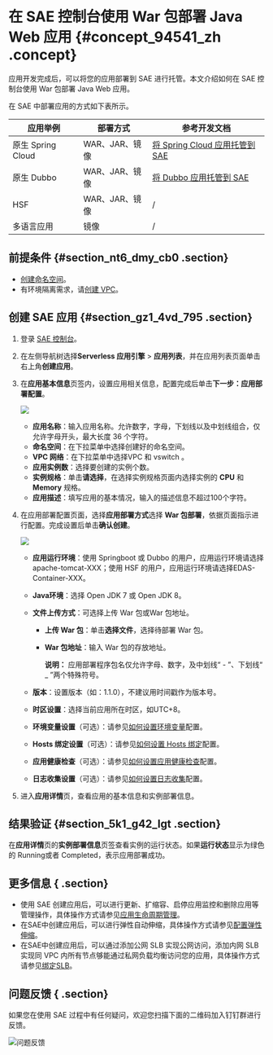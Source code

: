 # 在 SAE 控制台使用 War 包部署 Java Web 应用 {#concept_94541_zh .concept}

应用开发完成后，可以将您的应用部署到 SAE 进行托管。本文介绍如何在 SAE 控制台使用 War 包部署 Java Web 应用。

在 SAE 中部署应用的方式如下表所示。

|应用举例|部署方式|参考开发文档|
|----|----|------|
|原生 Spring Cloud|WAR、JAR、镜像|[将 Spring Cloud 应用托管到 SAE](https://help.aliyun.com/document_detail/123013.html)|
|原生 Dubbo|WAR、JAR、镜像|[将 Dubbo 应用托管到 SAE](https://help.aliyun.com/document_detail/123021.html)|
|HSF|WAR、JAR、镜像|/|
|多语言应用|镜像|/|

## 前提条件 {#section_nt6_dmy_cb0 .section}

-   [创建命名空间](../cn.zh-CN/快速入门/准备工作.md#section_cu5_k9p_xuf)。
-   有环境隔离需求，请[创建 VPC](../cn.zh-CN/快速入门/准备工作.md#section_xrz_zr9_py3)。

## 创建 SAE 应用 {#section_gz1_4vd_795 .section}

1.  登录 [SAE 控制台](https://sae.console.aliyun.com)。
2.  在左侧导航树选择**Serverless 应用引擎** \> **应用列表**，并在应用列表页面单击右上角**创建应用**。
3.  在**应用基本信息**页签内，设置应用相关信息，配置完成后单击**下一步：应用部署配置**。

    ![](http://docs-aliyun.cn-hangzhou.oss.aliyun-inc.com/assets/pic/120281/cn_zh/1561951749953/%E5%BF%AB%E9%80%9F%E5%85%A5%E9%97%A81.png)

    -   **应用名称**：输入应用名称。允许数字，字母，下划线以及中划线组合，仅允许字母开头，最大长度 36 个字符。
    -   **命名空间**：在下拉菜单中选择创建好的命名空间。
    -   **VPC 网络**：在下拉菜单中选择VPC 和 vswitch 。
    -   **应用实例数**：选择要创建的实例个数。
    -   **实例规格**：单击**请选择**，在选择实例规格页面内选择实例的 **CPU** 和 **Memory** 规格。
    -   **应用描述**：填写应用的基本情况，输入的描述信息不超过100个字符。
4.  在应用部署配置页面，选择**应用部署方式**选择 **War 包部署**，依据页面指示进行配置。完成设置后单击**确认创建**。

    ![](../DNSAE19102359/../DNICMS19102084/images/56832_zh-CN.png)

    -   **应用运行环境**：使用 Springboot 或 Dubbo 的用户，应用运行环境请选择apache-tomcat-XXX；使用 HSF 的用户，应用运行环境请选择EDAS-Container-XXX。
    -   **Java环境**：选择 Open JDK 7 或 Open JDK 8。
    -   **文件上传方式**：可选择上传 War 包或War 包地址。
        -   **上传 War 包**：单击**选择文件**，选择待部署 War 包。
        -   **War 包地址**：输入 War 包的存放地址。

            **说明：** 应用部署程序包名仅允许字母、数字，及中划线“ - ”、下划线“ \_ ”两个特殊符号。

    -   **版本**：设置版本（如：1.1.0），不建议用时间戳作为版本号。
    -   **时区设置**：选择当前应用所在时区，如UTC+8。
    -   **环境变量设置**（可选）：请参见[如何设置环境变量](https://help.aliyun.com/document_detail/96560.html)配置。
    -   **Hosts 绑定设置**（可选）：请参见[如何设置 Hosts 绑定](https://help.aliyun.com/document_detail/100335.html)配置。
    -   **应用健康检查**（可选）：请参见[如何设置应用健康检查](https://help.aliyun.com/document_detail/96713.html)配置。
    -   **日志收集设置**（可选）：请参见[如何设置日志收集](https://help.aliyun.com/document_detail/133987.html)配置。
5.  进入**应用详情**页，查看应用的基本信息和实例部署信息。

## 结果验证 {#section_5k1_g42_lgt .section}

在**应用详情**页的**实例部署信息**页签查看实例的运行状态。如果**运行状态**显示为绿色的 Running或者 Completed，表示应用部署成功。

## 更多信息 { .section}

-   使用 SAE 创建应用后，可以进行更新、扩缩容、启停应用监控和删除应用等管理操作，具体操作方式请参见[应用生命周期管理](https://help.aliyun.com/document_detail/113076.html)。
-   在SAE中创建应用后，可以进行弹性自动伸缩，具体操作方式请参见[配置弹性伸缩](https://help.aliyun.com/document_detail/134120.html)。
-   在SAE中创建应用后，可以通过添加公网 SLB 实现公网访问，添加内网 SLB 实现同 VPC 内所有节点够能通过私网负载均衡访问您的应用，具体操作方式请参见[绑定SLB](https://help.aliyun.com/document_detail/113305.html)。

## 问题反馈 { .section}

如果您在使用 SAE 过程中有任何疑问，欢迎您扫描下面的二维码加入钉钉群进行反馈。

![问题反馈](https://aliware-images.oss-cn-hangzhou.aliyuncs.com/edas/EDAS-Serverless/Serverless-client-group.png)

